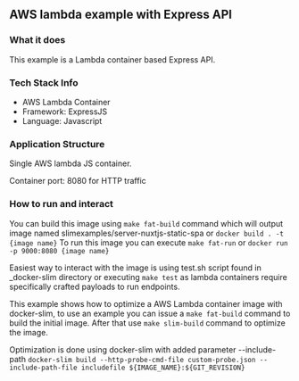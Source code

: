 ## AWS lambda example with Express API

### What it does  
This example is a Lambda container based Express API. 

### Tech Stack Info  
- AWS Lambda Container
- Framework: ExpressJS
- Language: Javascript

### Application Structure
Single AWS lambda JS container.

Container port: 8080 for HTTP traffic

### How to run and interact
You can build this image using `make fat-build` command which will output image named slimexamples/server-nuxtjs-static-spa or `docker build . -t {image name}`
To run this image you can execute `make fat-run` or `docker run -p 9000:8080 {image name}`

Easiest way to interact with the image is using test.sh script found in _docker-slim directory or executing `make test` as lambda containers require specifically crafted payloads to run endpoints.  

This example shows how to optimize a AWS Lambda container image with docker-slim, to use an example you can issue a `make fat-build` command to build the initial image. After that use `make slim-build` command to optimize the image.

Optimization is done using docker-slim with added parameter --include-path `docker-slim build --http-probe-cmd-file custom-probe.json --include-path-file includefile ${IMAGE_NAME}:${GIT_REVISION}`
